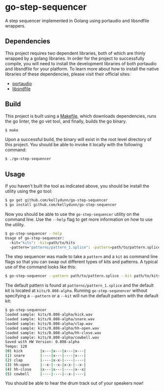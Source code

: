 # go-step-sequencer

A step sequencer implemented in Golang using portaudio and libsndfile wrappers.

## Dependencies

This project requires two dependent libraries, both of which are thinly wrapped by a golang libraries.  In order for the project to successfully compile, you will need to install the development libraries of both portaudio and libsndfile for your platform.  To learn more about how to install the native libraries of these dependencies, please visit their official sites:

  - [portaudio](http://www.portaudio.com/)
  - [libsndfile](http://mega-nerd.com/libsndfile/)

## Build

This project is built using a [Makefile](./Makefile), which downloads dependencies, runs the go linter, the go vet tool, and finally, builds the go binary.

```bash
$ make
```

Upon a successful build, the binary will exist in the root level directory of this project.  You should be able to invoke it locally with the following command:

```bash
$ ./go-step-sequencer
```

## Usage

If you haven't built the tool as indicated above, you should be install the utility using the go tool:

```bash
$ go get github.com/kellydunn/go-step-sequencer
$ go install github.com/kellydunn/go-step-sequencer
```

Now you should be able to use the `go-step-sequencer` utility on the command line.  Use the `--help` flag to get more information on how to use the utility.

```bash
$ go-step-sequencer --help
Usage of go-step-sequencer:
  -kit="kits": -kit=path/to/kits
  -pattern="patterns/pattern_1.splice": -pattern=path/to/pattern.splice
```

The step sequencer was made to take a `pattern` and a `kit` as command line flags so that you can swap out different types of kits and patterns.  A typical use of the command looks like this:

```bash
$ go-step-sequencer --pattern path/to/pattern.splice --kit path/to/kits
```

The default pattern is found at `patterns/pattern_1.splice` and the default kit is located at `kits/0.808-alpha`.  Running `go-step-sequnencer` without specifying a `--pattern` or a `--kit` will run the default pattern with the default kit:   

```bash
$ go-step-sequencer
loaded sample: kits/0.808-alpha/kick.wav
loaded sample: kits/0.808-alpha/snare.wav
loaded sample: kits/0.808-alpha/clap.wav
loaded sample: kits/0.808-alpha/hh-open.wav
loaded sample: kits/0.808-alpha/hh-close.wav
loaded sample: kits/0.808-alpha/cowbell.wav
Saved with HW Version: 0.808-alpha
Tempo: 120
(0) kick        |x---|x---|x---|x---|
(1) snare       |----|x---|----|x---|
(2) clap        |----|x-x-|----|----|
(3) hh-open     |--x-|--x-|x-x-|--x-|
(4) hh-close    |x---|x---|----|x--x|
(5) cowbell     |----|----|--x-|----|
```

You should be able to hear the drum track out of your speakers now! 